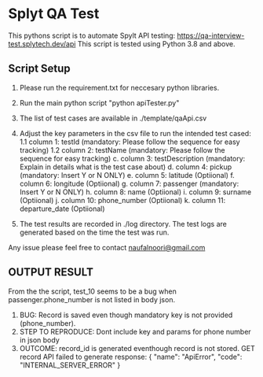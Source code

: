 # Splyt QA Test

This pythons script is to automate Spylt API testing: https://qa-interview-test.splytech.dev/api
This script is tested using Python 3.8 and above.

## Script Setup

1. Please run the requirement.txt for neccesary python libraries.
2. Run the main python script "python apiTester.py"
3. The list of test cases are available in ./template/qaApi.csv
4. Adjust the key parameters in the csv file to run the intended test cased:
   1.1 column 1: testId (mandatory: Please follow the sequence for easy tracking)
   1.2  column 2: testName (mandatory: Please follow the sequence for easy tracking)
   c. column 3: testDescription (mandatory: Explain in details what is the test case about)
   d. column 4: pickup (mandatory: Insert Y or N ONLY)
   e. column 5: latitude (Optiional)
   f. column 6: longitude (Optiional)
   g. column 7: passenger (mandatory: Insert Y or N ONLY)
   h. column 8: name (Optiional)
   i. column 9: surname (Optiional)
   j. column 10: phone_number (Optiional)
   k. column 11: departure_date (Optiional)

5. The test results are recorded in ./log directory. The test logs are generated based on the time the test was run.

Any issue please feel free to contact naufalnoori@gmail.com

## OUTPUT RESULT

From the the script, test_10 seems to be a bug when passenger.phone_number is not listed in body json.

1. BUG: Record is saved even though mandatory key is not provided (phone_number).
2. STEP TO REPRODUCE: Dont include key and params for phone number in json body
3. OUTCOME: record_id is generated eventhough record is not stored. GET record API failed to generate response:
         {
         "name": "ApiError",
         "code": "INTERNAL_SERVER_ERROR"
         }

